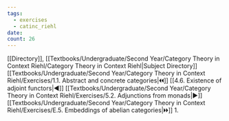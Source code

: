 ```yaml
---
tags:
  - exercises
  - catinc_riehl
date: 
count: 26
---
```

[[Directory]], [[Textbooks/Undergraduate/Second Year/Category Theory in Context Riehl/Category Theory in Context Riehl|Subject Directory]]
[[Textbooks/Undergraduate/Second Year/Category Theory in Context Riehl/Exercises/1.1. Abstract and concrete categories|🞀🞀]] [[4.6. Existence of adjoint functors|◀]] [[Textbooks/Undergraduate/Second Year/Category Theory in Context Riehl/Exercises/5.2. Adjunctions from monads|▶]] [[Textbooks/Undergraduate/Second Year/Category Theory in Context Riehl/Exercises/E.5. Embeddings of abelian categories|🞂🞂]]
1. 